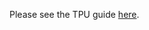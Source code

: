 Please see the TPU guide [here](https://github.com/GoogleCloudPlatform/ai-on-gke/blob/main/ray-on-gke/guides/tpu/README.md). 
